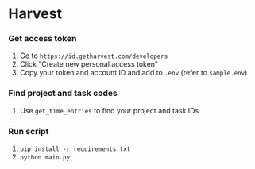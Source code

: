 # Harvest

### Get access token
1. Go to `https://id.getharvest.com/developers`
2. Click "Create new personal access token"
3. Copy your token and account ID and add to `.env` (refer to `sample.env`)

### Find project and task codes
1. Use `get_time_entries` to find your project and task IDs

### Run script

1. `pip install -r requirements.txt`
2. `python main.py`